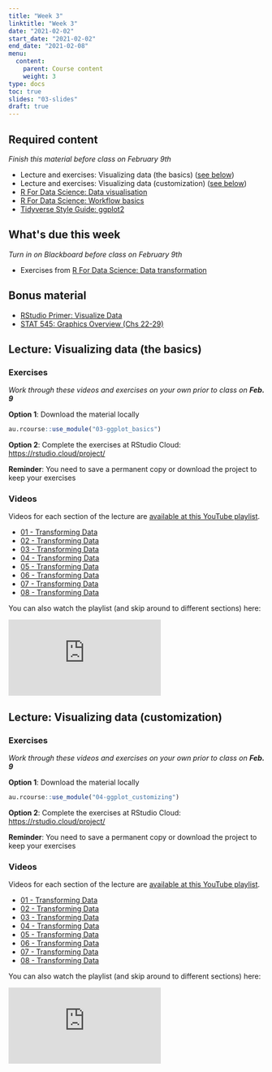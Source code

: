 ```yaml
---
title: "Week 3"
linktitle: "Week 3"
date: "2021-02-02"
start_date: "2021-02-02"
end_date: "2021-02-08"
menu:
  content:
    parent: Course content
    weight: 3
type: docs
toc: true
slides: "03-slides"
draft: true
---
```





## Required content

*Finish this material before class on February 9th*

- <i class="fab fa-youtube"></i> Lecture and exercises: Visualizing data (the basics) ([see below](#lecture-visualizing-data-the-basics))
- <i class="fab fa-youtube"></i> Lecture and exercises: Visualizing data (customization) ([see below](#lecture-visualizing-data-customization))
- <i class="fas fa-book"></i> [R For Data Science: Data visualisation](https://r4ds.had.co.nz/data-visualisation.html)
- <i class="fas fa-book"></i> [R For Data Science: Workflow basics](https://r4ds.had.co.nz/workflow-basics.html)
- <i class="fas fa-book"></i> [Tidyverse Style Guide: ggplot2](https://style.tidyverse.org/ggplot2.html)

## What's due this week

*Turn in on Blackboard before class on February 9th*

- <i class="fas fa-desktop"></i>  Exercises from [R For Data Science: Data transformation](https://r4ds.had.co.nz/transform.html)

## Bonus material
- <i class="fas fa-external-link-square-alt"></i> [RStudio Primer: Visualize Data](https://rstudio.cloud/learn/primers/3)
- <i class="fas fa-external-link-square-alt"></i> [STAT 545: Graphics Overview (Chs 22-29)](https://stat545.com/graphics-overview.html)

## Lecture: Visualizing data (the basics) 

### Exercises

*Work through these videos and exercises on your own prior to class on **Feb. 9***

<i class="fas fa-desktop"></i> **Option 1**: Download the material locally


```r
au.rcourse::use_module("03-ggplot_basics")
```

<i class="fas fa-cloud"></i> **Option 2**: Complete the exercises at RStudio Cloud: https://rstudio.cloud/project/

**Reminder**: You need to save a permanent copy or download the project to keep your exercises

### Videos

Videos for each section of the lecture are [available at this YouTube playlist](https://www.youtube.com/playlist?list=PLYCuG6HXKxjQAJ3PzfKoycbbis6Z6t9iE).

- [01 - Transforming Data](https://www.youtube.com/watch?v=B1a_AnogAuE&list=PLYCuG6HXKxjQAJ3PzfKoycbbis6Z6t9iE)
- [02 - Transforming Data](https://www.youtube.com/watch?v=rewqX8KfxRg&list=PLYCuG6HXKxjQAJ3PzfKoycbbis6Z6t9iE)
- [03 - Transforming Data](https://www.youtube.com/watch?v=QyOJ9sSbm38&list=PLYCuG6HXKxjQAJ3PzfKoycbbis6Z6t9iE)
- [04 - Transforming Data](https://www.youtube.com/watch?v=SGwItNK-fM4&list=PLYCuG6HXKxjQAJ3PzfKoycbbis6Z6t9iE)
- [05 - Transforming Data](https://www.youtube.com/watch?v=XAx6jDiTZJk&list=PLYCuG6HXKxjQAJ3PzfKoycbbis6Z6t9iE)
- [06 - Transforming Data](https://www.youtube.com/watch?v=K_fDSRoYieU&list=PLYCuG6HXKxjQAJ3PzfKoycbbis6Z6t9iE)
- [07 - Transforming Data](https://www.youtube.com/watch?v=U_e24jJwPnY&list=PLYCuG6HXKxjQAJ3PzfKoycbbis6Z6t9iE)
- [08 - Transforming Data](https://www.youtube.com/watch?v=ThsrrJQerLI&list=PLYCuG6HXKxjQAJ3PzfKoycbbis6Z6t9iE)

You can also watch the playlist (and skip around to different sections) here:

<div class="embed-responsive embed-responsive-16by9">
<iframe class="embed-responsive-item" src="https://www.youtube.com/embed/videoseries?list=PLYCuG6HXKxjQAJ3PzfKoycbbis6Z6t9iE" frameborder="0" allow="accelerometer; autoplay; encrypted-media; gyroscope; picture-in-picture" allowfullscreen></iframe>
</div>


## Lecture: Visualizing data (customization) 

### Exercises

*Work through these videos and exercises on your own prior to class on **Feb. 9***

<i class="fas fa-desktop"></i> **Option 1**: Download the material locally


```r
au.rcourse::use_module("04-ggplot_customizing")
```

<i class="fas fa-cloud"></i> **Option 2**: Complete the exercises at RStudio Cloud: https://rstudio.cloud/project/

**Reminder**: You need to save a permanent copy or download the project to keep your exercises

### Videos

Videos for each section of the lecture are [available at this YouTube playlist](https://www.youtube.com/playlist?list=PLYCuG6HXKxjQAJ3PzfKoycbbis6Z6t9iE).

- [01 - Transforming Data](https://www.youtube.com/watch?v=B1a_AnogAuE&list=PLYCuG6HXKxjQAJ3PzfKoycbbis6Z6t9iE)
- [02 - Transforming Data](https://www.youtube.com/watch?v=rewqX8KfxRg&list=PLYCuG6HXKxjQAJ3PzfKoycbbis6Z6t9iE)
- [03 - Transforming Data](https://www.youtube.com/watch?v=QyOJ9sSbm38&list=PLYCuG6HXKxjQAJ3PzfKoycbbis6Z6t9iE)
- [04 - Transforming Data](https://www.youtube.com/watch?v=SGwItNK-fM4&list=PLYCuG6HXKxjQAJ3PzfKoycbbis6Z6t9iE)
- [05 - Transforming Data](https://www.youtube.com/watch?v=XAx6jDiTZJk&list=PLYCuG6HXKxjQAJ3PzfKoycbbis6Z6t9iE)
- [06 - Transforming Data](https://www.youtube.com/watch?v=K_fDSRoYieU&list=PLYCuG6HXKxjQAJ3PzfKoycbbis6Z6t9iE)
- [07 - Transforming Data](https://www.youtube.com/watch?v=U_e24jJwPnY&list=PLYCuG6HXKxjQAJ3PzfKoycbbis6Z6t9iE)
- [08 - Transforming Data](https://www.youtube.com/watch?v=ThsrrJQerLI&list=PLYCuG6HXKxjQAJ3PzfKoycbbis6Z6t9iE)

You can also watch the playlist (and skip around to different sections) here:

<div class="embed-responsive embed-responsive-16by9">
<iframe class="embed-responsive-item" src="https://www.youtube.com/embed/videoseries?list=PLYCuG6HXKxjQAJ3PzfKoycbbis6Z6t9iE" frameborder="0" allow="accelerometer; autoplay; encrypted-media; gyroscope; picture-in-picture" allowfullscreen></iframe>
</div>
